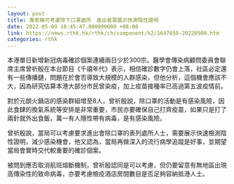 ```yaml
---
layout: post
title: 專家稱可考慮除下口罩處所　進出者需展示快測陰性證明
date: 2022-05-09 10:45:47.000000000 +08:00
link: https://news.rthk.hk/rthk/ch/component/k2/1647650-20220509.htm
categories: rthk
---
```


本港單日新增新冠病毒確診個案連續兩日少於300宗。醫學會傳染病顧問委員會聯席主席曾祈殷在本台節目《千禧年代》表示，相信確診數字仍會上落，社區必定還有一些傳播鏈，問題在於會否導致大規模的人群感染，但他分析，這個機會應該不大，因為研究估算本港大部分市民曾染疫，加上疫苗接種率已高過第五波疫情前。

對於元朗火鍋店的感染群組增至8人，曾祈殷說，除口罩的活動是有感染風險，因此食肆的換氣系統等安排是非常重要，市民亦要確保自己打齊疫苗，如果只是打了兩針就外出食飯，萬一有人隱性帶有病毒，是有感染風險。
 
曾祈殷說，當局可以考慮要求進出會除口罩的表列處所人士，需要展示快速檢測陰性證明，減少感染機會，他又認為，當局再做深入的流行病學追蹤是好事，並期望當局會實時交代較重要的確診個案。

被問到應否取消航班熔斷機制，曾祈殷認同是可以考慮，但仍要留意有無地區出現高傳染性的致命病毒，亦要考慮檢疫酒店房間數目是否足夠容納抵港人士。
